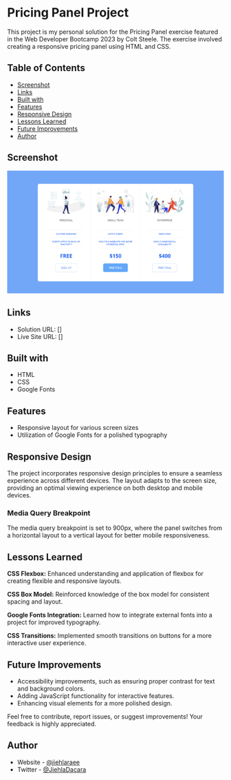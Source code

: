# Pricing Panel Project

This project is my personal solution for the Pricing Panel exercise featured in the Web Developer Bootcamp 2023 by Colt Steele. The exercise involved creating a responsive pricing panel using HTML and CSS.

## Table of Contents
- [Screenshot](#screenshot)
- [Links](#links)
- [Built with](##built-with)
- [Features](#features)
- [Responsive Design](#responsive-design)
- [Lessons Learned](#lessons-learned)
- [Future Improvements](#future-improvements)
- [Author](#author)

## Screenshot

![](/screenshot.png)

## Links

- Solution URL: []
- Live Site URL: []

## Built with

- HTML
- CSS
- Google Fonts

## Features

- Responsive layout for various screen sizes
- Utilization of Google Fonts for a polished typography

## Responsive Design

The project incorporates responsive design principles to ensure a seamless experience across different devices. The layout adapts to the screen size, providing an optimal viewing experience on both desktop and mobile devices.

### Media Query Breakpoint

The media query breakpoint is set to 900px, where the panel switches from a horizontal layout to a vertical layout for better mobile responsiveness.

## Lessons Learned

**CSS Flexbox:** Enhanced understanding and application of flexbox for creating flexible and responsive layouts.

**CSS Box Model:** Reinforced knowledge of the box model for consistent spacing and layout.

**Google Fonts Integration:** Learned how to integrate external fonts into a project for improved typography.

**CSS Transitions:** Implemented smooth transitions on buttons for a more interactive user experience.

## Future Improvements

- Accessibility improvements, such as ensuring proper contrast for text and background colors.
- Adding JavaScript functionality for interactive features.
- Enhancing visual elements for a more polished design.

Feel free to contribute, report issues, or suggest improvements! Your feedback is highly appreciated.

## Author

- Website - [@jiehlaraee](https://github.com/jiehlarae)
- Twitter - [@JiehlaDacara](https://twitter.com/JiehlaDacara)